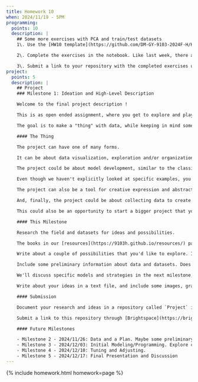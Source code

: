 ```yaml
---
title: Homework 10
when: 2024/11/19 - 5PM
programming:
  points: 10
  description: |
    ## Some more exercises with PCA and train/test datasets
    1\. Use the [HW10 template](https://github.com/DM-GY-9103-2024F-H/HW10) to start a repository in your organization's GitHub space. It should be named HW10. Open the notebook file using GitHub Codespaces to continue the exercises.

    2\. Complete the exercises in the notebook. Like last week, there are some interpretation questions on this one.

    3\. Submit a link to your repository with the completed exercises using [Brightspace](https://brightspace.nyu.edu/d2l/home/407565).
project:
  points: 5
  description: |
    ## Project 
    ### Milestone 1: Ideation and High-Level Description

    Welcome to the final project description !

    This is as open ended assignment, where you get to explore and play with some of the concepts we covered in the class presentations, homeworks and exercises. It is also an opportunity to really get familiar with some of the recurring themes of ML that we talked about in class (everything is a number, reduce quantity but keep quality, etc...).

    The goal is to make a "thing" with data, while keeping in mind some of the socio-economic-political implications of designing a system that works with data. Whose data is it ? Who is designing it and for whom ?

    #### The Thing

    The project can have one of many forms.

    It can be about data visualization, exploration and/or organization. Maybe there's a dataset, or type of data, that you're interested in exploring in depth. We can use some of the modeling techniques we saw to find patterns and create different narratives around huge collections of images or sounds, for example. This could involve the design and implementation of a simple dashboard or navigation interface, or just the backend for such an imaginary system.

    The project could be about model development, similar to the classification and regression exercises. Maybe there's some aspect of an environmental issue that can be detected and quantified using satellite image processing and/or weather data.

    Even though we haven't explicitly looked at specific examples, you could work on something generative, where you create new data from existing data. The first step in these kinds of models involves extracting relevant features from very diverse data samples. PCA is an example of a feature extraction algorithm, but there are others. Generative text has its own family of models and math tricks.

    The project can also be a tool for creative expression and abstract exploration of data. We've been looking at the mathematical and programming components of a lot of different kinds of models. Can these be adjusted/hacked for more subjective uses ?

    And, finally, the project could be about collecting data to create a dataset that doesn't exist. This might require practical skills from other classes, but as long as it's informed by the materials we saw in this class, it's a good way to practice ML-thinking.

    This could also be an opportunity to start a bigger project that you will continue to develop as part of your thesis or independent research.

    #### This Milestone

    Research the field and datasets for ideas and possibilities.

    The books in our [resources](https://9103h.github.io/resources/) page can be a starting point. Another great resource, for projects and datasets, is [Kaggle](https://www.kaggle.com/). The Hugging Face [tasks page](https://huggingface.co/tasks) and [blog](https://huggingface.co/blog) are also good. They tend to use larger, more complex, models and datasets that are a little bit beyond the scope of our class, but they could be a source of ideas.

    Write about a couple of possibilities that you'd like to explore. It would be good to have more than $1$ option, but you don't need more than $3$.

    Include some preliminary information about data and datasets. Does the data exist ? Is it in one dataset or will you have to combine datasets ? How big are these datasets ?

    We'll discuss specific models and strategies in the next milestone, but for now, you should have an idea of the kind of processing required by each idea. Think about the overall processing, modeling, evaluation flow. Is there a lot of pre-processing ? Does it make sense to split data into train/test datasets ? Would it use one of the classic ML techniques we've looked at, or does it require bigger, more robust, more specific types of modeling ? How would you evaluate your model/tool ?

    Write about your ideas in a text file, and include some images, graphs, sketches if appropriate.

    #### Submission

    Document your research and ideas in a repository called `Project` in your GitHub account. You can write your proposal and findings using [Markdown](https://www.markdownguide.org/getting-started/), and GitHub will process and display them nicely, with formatted text and images.

    Submit a link to this repository through [Brightspace](https://brightspace.nyu.edu/d2l/home/407565).

    #### Future Milestones

    - Milestone 2 - 2024/11/26: Data and a Plan. Maybe some preliminary graphs.
    - Milestone 3 - 2024/12/03: Initial Modeling/Programming. Explore classic ML, if sensible.
    - Milestone 4 - 2024/12/10: Tuning and Adjusting.
    - Milestone 5 - 2024/12/17: Final Presentation and Discussion
---
```

{% include homework.html homework=page %}
